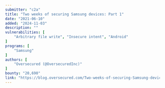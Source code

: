 ```yaml
---
submitter: "c2a"
title: "Two weeks of securing Samsung devices: Part 1"
date: "2021-06-10"
added: "2024-11-03"
description: ""
vulnerabilities: [
    "Arbitrary file write", "Insecure intent", "Android"
]
programs: [
    "Samsung"
]
authors: [
    "Oversecured (@OversecuredInc)"
]
bounty: "20,690"
link: "https://blog.oversecured.com/Two-weeks-of-securing-Samsung-devices-Part-1/"
---
```




